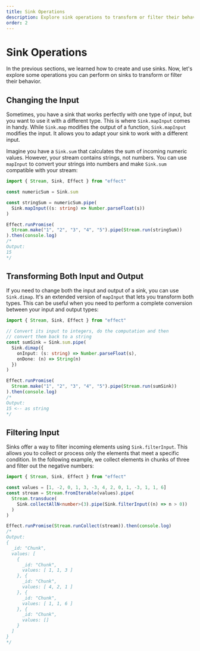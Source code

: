 ```yaml
---
title: Sink Operations
description: Explore sink operations to transform or filter their behavior. Learn to adapt sinks for different input types using `Sink.mapInput`. Discover how `Sink.dimap` allows complete conversion between input and output types. Utilize `Sink.filterInput` to selectively process elements based on specific conditions.
order: 2
---
```


# Sink Operations

In the previous sections, we learned how to create and use sinks. Now, let's explore some operations you can perform on sinks to transform or filter their behavior.

## Changing the Input

Sometimes, you have a sink that works perfectly with one type of input, but you want to use it with a different type. This is where `Sink.mapInput` comes in handy. While `Sink.map` modifies the output of a function, `Sink.mapInput` modifies the input. It allows you to adapt your sink to work with a different input.

Imagine you have a `Sink.sum` that calculates the sum of incoming numeric values. However, your stream contains strings, not numbers. You can use `mapInput` to convert your strings into numbers and make `Sink.sum` compatible with your stream:

```ts twoslash
import { Stream, Sink, Effect } from "effect"

const numericSum = Sink.sum

const stringSum = numericSum.pipe(
  Sink.mapInput((s: string) => Number.parseFloat(s))
)

Effect.runPromise(
  Stream.make("1", "2", "3", "4", "5").pipe(Stream.run(stringSum))
).then(console.log)
/*
Output:
15
*/
```

## Transforming Both Input and Output

If you need to change both the input and output of a sink, you can use `Sink.dimap`. It's an extended version of `mapInput` that lets you transform both types. This can be useful when you need to perform a complete conversion between your input and output types:

```ts twoslash
import { Stream, Sink, Effect } from "effect"

// Convert its input to integers, do the computation and then
// convert them back to a string
const sumSink = Sink.sum.pipe(
  Sink.dimap({
    onInput: (s: string) => Number.parseFloat(s),
    onDone: (n) => String(n)
  })
)

Effect.runPromise(
  Stream.make("1", "2", "3", "4", "5").pipe(Stream.run(sumSink))
).then(console.log)
/*
Output:
15 <-- as string
*/
```

## Filtering Input

Sinks offer a way to filter incoming elements using `Sink.filterInput`. This allows you to collect or process only the elements that meet a specific condition. In the following example, we collect elements in chunks of three and filter out the negative numbers:

```ts twoslash
import { Stream, Sink, Effect } from "effect"

const values = [1, -2, 0, 1, 3, -3, 4, 2, 0, 1, -3, 1, 1, 6]
const stream = Stream.fromIterable(values).pipe(
  Stream.transduce(
    Sink.collectAllN<number>(3).pipe(Sink.filterInput((n) => n > 0))
  )
)

Effect.runPromise(Stream.runCollect(stream)).then(console.log)
/*
Output:
{
  _id: "Chunk",
  values: [
    {
      _id: "Chunk",
      values: [ 1, 1, 3 ]
    }, {
      _id: "Chunk",
      values: [ 4, 2, 1 ]
    }, {
      _id: "Chunk",
      values: [ 1, 1, 6 ]
    }, {
      _id: "Chunk",
      values: []
    }
  ]
}
*/
```
